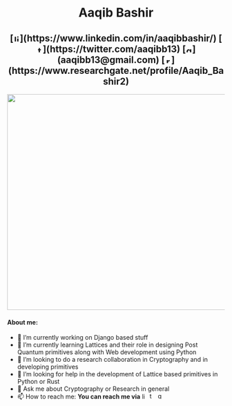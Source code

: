 <div align="center"> 
  <h1>
    Aaqib Bashir
  </h1>
  <h2> [<img src='https://cdn.jsdelivr.net/npm/simple-icons@3.0.1/icons/linkedin.svg' alt='linkedin' height='15'>](https://www.linkedin.com/in/aaqibbashir/) [<img src='https://cdn.jsdelivr.net/npm/simple-icons@3.0.1/icons/twitter.svg' alt='twitter' height='15'>](https://twitter.com/aaqibb13) [<img src='https://cdn.jsdelivr.net/npm/simple-icons@3.0.1/icons/gmail.svg' alt='gmail' height='15'>](aaqibb13@gmail.com) [<img src='https://cdn.jsdelivr.net/npm/simple-icons@3.0.1/icons/researchgate.svg' alt='researchgate' height='15'>](https://www.researchgate.net/profile/Aaqib_Bashir2) </h2>
</div>
<img src="https://github.com/aaqibb13/aaqibb13/blob/main/Image/TCB.JPG" width="1000" height="500"/>

#### About me:
- 🔭 I’m currently working on Django based stuff
- 🌱 I’m currently learning Lattices and their role in designing Post Quantum primitives along with Web development using Python
- 👯 I’m looking to do a research collaboration in Cryptography and in developing primitives
- 🤔 I’m looking for help in the development of Lattice based primitives in Python or Rust
- 💬 Ask me about Cryptography or Research in general
- 📫 How to reach me: **You can reach me via** [<img src='https://cdn.jsdelivr.net/npm/simple-icons@3.0.1/icons/linkedin.svg' alt='linkedin' height='14'>](https://www.linkedin.com/in/aaqibbashir/) [<img src='https://cdn.jsdelivr.net/npm/simple-icons@3.0.1/icons/twitter.svg' alt='twitter' height='15'>](https://twitter.com/aaqibb13) [<img src='https://cdn.jsdelivr.net/npm/simple-icons@3.0.1/icons/gmail.svg' alt='gmail' height='15'>](aaqibb13@gmail.com)

<!-- #### Publications:
1. Applicability of Mobile Contact Tracing in Fighting Pandemic (COVID-19): Issues, Challenges and Solutions. [Link to the article](https://www.sciencedirect.com/science/article/abs/pii/S157401372030407X), DOI: [https://doi.org/10.1016/j.cosrev.2020.100307](https://doi.org/10.1016/j.cosrev.2020.100307)
2. Taxonomy of Blockchain Driven Access Control Frameworks, Models and Schemes for IoT. -->  

<!--#### Social:
[<img src='https://cdn.jsdelivr.net/npm/simple-icons@3.0.1/icons/linkedin.svg' alt='linkedin' height='15'>](https://www.linkedin.com/in/aaqibbashir/)  [<img src='https://cdn.jsdelivr.net/npm/simple-icons@3.0.1/icons/twitter.svg' alt='twitter' height='15'>](https://twitter.com/aaqibb13)  [<img src='https://cdn.jsdelivr.net/npm/simple-icons@3.0.1/icons/gmail.svg' alt='gmail' height='15'>](aaqibb13@gmail.com)  [<img src='https://cdn.jsdelivr.net/npm/simple-icons@3.0.1/icons/researchgate.svg' alt='researchgate' height='15'>](https://www.researchgate.net/profile/Aaqib_Bashir2) -->

<!--#### Stats:
![GitHub stats](https://github-readme-stats.vercel.app/api?username=aaqibb13&show_icons=true&count_private=true) -->

